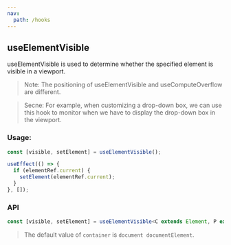 ```yaml
---
nav:
  path: /hooks
---
```


## useElementVisible

useElementVisible is used to determine whether the specified element is visible in a viewport.

> Note: The positioning of useElementVisible and useComputeOverflow are different.

> Secne: For example, when customizing a drop-down box, we can use this hook to monitor when we have to display the drop-down box in the viewport.

### Usage:

```typescript
const [visible, setElement] = useElementVisible();

useEffect(() => {
  if (elementRef.current) {
    setElement(elementRef.current);
  }
}, []);
```

### API

```typescript
const [visible, setElement] = useElementVisible<C extends Element, P extends Element>(): [boolean, (element: C, container?: P) => void];
```

> The default value of `container` is `document documentElement`.
